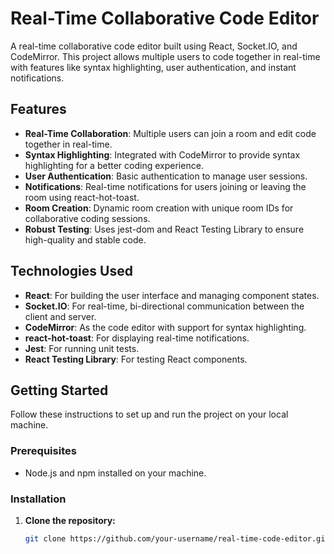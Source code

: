 # Real-Time Collaborative Code Editor

A real-time collaborative code editor built using React, Socket.IO, and CodeMirror. This project allows multiple users to code together in real-time with features like syntax highlighting, user authentication, and instant notifications.

## Features

- **Real-Time Collaboration**: Multiple users can join a room and edit code together in real-time.
- **Syntax Highlighting**: Integrated with CodeMirror to provide syntax highlighting for a better coding experience.
- **User Authentication**: Basic authentication to manage user sessions.
- **Notifications**: Real-time notifications for users joining or leaving the room using react-hot-toast.
- **Room Creation**: Dynamic room creation with unique room IDs for collaborative coding sessions.
- **Robust Testing**: Uses jest-dom and React Testing Library to ensure high-quality and stable code.

## Technologies Used

- **React**: For building the user interface and managing component states.
- **Socket.IO**: For real-time, bi-directional communication between the client and server.
- **CodeMirror**: As the code editor with support for syntax highlighting.
- **react-hot-toast**: For displaying real-time notifications.
- **Jest**: For running unit tests.
- **React Testing Library**: For testing React components.

## Getting Started

Follow these instructions to set up and run the project on your local machine.

### Prerequisites

- Node.js and npm installed on your machine.

### Installation

1. **Clone the repository:**

   ```bash
   git clone https://github.com/your-username/real-time-code-editor.git
